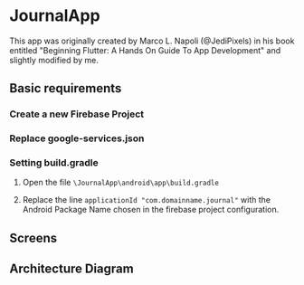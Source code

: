 # JournalApp
This app was originally created by Marco L. Napoli (@JediPixels) in his book entitled "Beginning Flutter: A Hands On Guide To App Development" and slightly modified by me.



## Basic requirements

### Create a new Firebase Project


### Replace google-services.json


### Setting build.gradle

1) Open the file `\JournalApp\android\app\build.gradle`

2) Replace the line `applicationId "com.domainname.journal"` with the Android Package Name chosen in the firebase project configuration.

## Screens



## Architecture Diagram




## 
